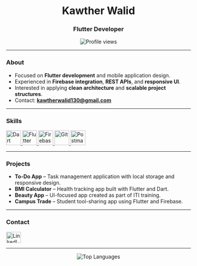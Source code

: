 <h1 align="center">Kawther Walid</h1>
<h3 align="center">Flutter Developer</h3>

<p align="center">
  <img src="https://komarev.com/ghpvc/?username=kawtherwaliddd&label=Profile%20views&color=0e75b6&style=flat" alt="Profile views" />
</p>

---

### About
- Focused on **Flutter development** and mobile application design.  
- Experienced in **Firebase integration**, **REST APIs**, and **responsive UI**.  
- Interested in applying **clean architecture** and **scalable project structures**.  
- Contact: **kawtherwalid130@gmail.com**

---

### Skills
<p align="left">
  <a href="https://dart.dev" target="_blank" rel="noreferrer">
    <img src="https://www.vectorlogo.zone/logos/dartlang/dartlang-icon.svg" alt="Dart" width="40" height="40"/>
  </a>
  <a href="https://flutter.dev" target="_blank" rel="noreferrer">
    <img src="https://www.vectorlogo.zone/logos/flutterio/flutterio-icon.svg" alt="Flutter" width="40" height="40"/>
  </a>
  <a href="https://firebase.google.com/" target="_blank" rel="noreferrer">
    <img src="https://www.vectorlogo.zone/logos/firebase/firebase-icon.svg" alt="Firebase" width="40" height="40"/>
  </a>
  <a href="https://git-scm.com/" target="_blank" rel="noreferrer">
    <img src="https://www.vectorlogo.zone/logos/git-scm/git-scm-icon.svg" alt="Git" width="40" height="40"/>
  </a>
  <a href="https://postman.com" target="_blank" rel="noreferrer">
    <img src="https://www.vectorlogo.zone/logos/getpostman/getpostman-icon.svg" alt="Postman" width="40" height="40"/>
  </a>
</p>

---

### Projects
- **To-Do App** – Task management application with local storage and responsive design.  
- **BMI Calculator** – Health tracking app built with Flutter and Dart.  
- **Beauty App** – UI-focused app created as part of ITI training.  
- **Campus Trade** – Student tool-sharing app using Flutter and Firebase.  

---

### Contact
<p align="left">
  <a href="https://linkedin.com/in/kawther-walid-6b96982a6/" target="_blank">
    <img align="center" src="https://raw.githubusercontent.com/rahuldkjain/github-profile-readme-generator/master/src/images/icons/Social/linked-in-alt.svg" alt="LinkedIn" height="30" width="40" />
  </a>
</p>

---

<p align="center">
  <img src="https://github-readme-stats.vercel.app/api/top-langs?username=kawtherwaliddd&show_icons=true&locale=en&layout=compact&theme=default" alt="Top Languages" />
</p>
